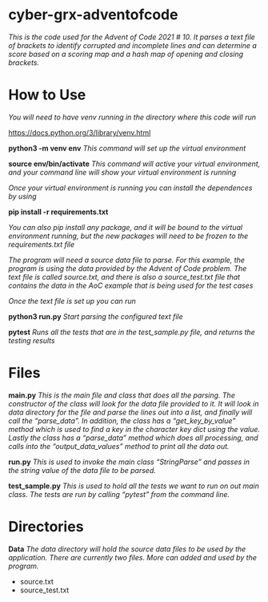 # cyber-grx-adventofcode

*This is the code used for the Advent of Code 2021 # 10.  It parses a text file of brackets to identify corrupted and incomplete lines and can determine a score based on a scoring map and a hash map of opening and closing brackets.*

# How to Use 

*You will need to have venv running in the directory where this code will run*

https://docs.python.org/3/library/venv.html

**python3 -m venv env**
*This command will set up the virtual environment* 

**source env/bin/activate** 
*This command will active your virtual environment, and your command line will show your virtual environment is running*

*Once your virtual environment is running you can install the dependences by using*

**pip install -r requirements.txt**

*You can also pip install any package, and it will be bound to the virtual environment running, but the new packages will need to be frozen to the requirements.txt file*

*The program will need a source data file to parse.  For this example, the program is using the data provided by the Advent of Code problem.  The text file is called source.txt, and there is also a source_test.txt file that contains the data in the AoC example that is being used for the test cases*

*Once the text file is set up you can run*

**python3 run.py**
*Start parsing the configured text file*

**pytest**
*Runs all the tests that are in the test_sample.py file, and returns the testing results*


# Files

**main.py**
*This is the main file and class that does all the parsing.  The constructor of the class will look for the data file provided to it.  It will look in data directory for the file and parse the lines out into a list, and finally will call the “parse_data”.  In addition, the class has a “get_key_by_value” method which is used to find a key in the character key dict using the value.  Lastly the class has a “parse_data” method which does all processing, and calls into the “output_data_values” method to print all the data out.*

**run.py**
*This is used to invoke the main class “StringParse” and passes in the string value of the data file to be parsed.*

**test_sample.py**
*This is used to hold all the tests we want to run on out main class.  The tests are run by calling “pytest” from the command line.*

# Directories

**Data**
*The data directory will hold the source data files to be used by the application.  There are currently two files.  More can added and used by the program.*
-	source.txt 
-	source_test.txt


